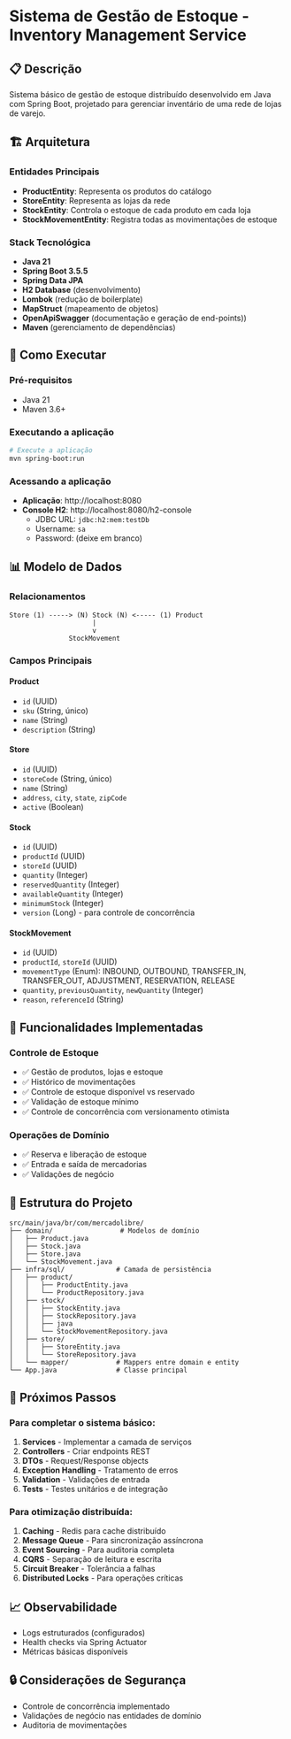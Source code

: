 # Sistema de Gestão de Estoque - Inventory Management Service

## 📋 Descrição

Sistema básico de gestão de estoque distribuído desenvolvido em Java com Spring Boot, projetado para gerenciar inventário de uma rede de lojas de varejo.

## 🏗️ Arquitetura

### Entidades Principais

- **ProductEntity**: Representa os produtos do catálogo
- **StoreEntity**: Representa as lojas da rede
- **StockEntity**: Controla o estoque de cada produto em cada loja
- **StockMovementEntity**: Registra todas as movimentações de estoque

### Stack Tecnológica

- **Java 21**
- **Spring Boot 3.5.5**
- **Spring Data JPA**
- **H2 Database** (desenvolvimento)
- **Lombok** (redução de boilerplate)
- **MapStruct** (mapeamento de objetos)
- **OpenApiSwagger** (documentação e geração de end-points))
- **Maven** (gerenciamento de dependências)

## 🚀 Como Executar

### Pré-requisitos
- Java 21
- Maven 3.6+

### Executando a aplicação

```bash
# Execute a aplicação
mvn spring-boot:run
```

### Acessando a aplicação

- **Aplicação**: http://localhost:8080
- **Console H2**: http://localhost:8080/h2-console
  - JDBC URL: `jdbc:h2:mem:testDb`
  - Username: `sa`
  - Password: (deixe em branco)

## 📊 Modelo de Dados

### Relacionamentos

```
Store (1) -----> (N) Stock (N) <----- (1) Product
                     |
                     v
               StockMovement
```

### Campos Principais

#### Product
- `id` (UUID)
- `sku` (String, único)
- `name` (String)
- `description` (String)

#### Store
- `id` (UUID)
- `storeCode` (String, único)
- `name` (String)
- `address`, `city`, `state`, `zipCode`
- `active` (Boolean)

#### Stock
- `id` (UUID)
- `productId` (UUID)
- `storeId` (UUID)
- `quantity` (Integer)
- `reservedQuantity` (Integer)
- `availableQuantity` (Integer)
- `minimumStock` (Integer)
- `version` (Long) - para controle de concorrência

#### StockMovement
- `id` (UUID)
- `productId`, `storeId` (UUID)
- `movementType` (Enum): INBOUND, OUTBOUND, TRANSFER_IN, TRANSFER_OUT, ADJUSTMENT, RESERVATION, RELEASE
- `quantity`, `previousQuantity`, `newQuantity` (Integer)
- `reason`, `referenceId` (String)

## 🔧 Funcionalidades Implementadas

### Controle de Estoque
- ✅ Gestão de produtos, lojas e estoque
- ✅ Histórico de movimentações
- ✅ Controle de estoque disponível vs reservado
- ✅ Validação de estoque mínimo
- ✅ Controle de concorrência com versionamento otimista

### Operações de Domínio
- ✅ Reserva e liberação de estoque
- ✅ Entrada e saída de mercadorias
- ✅ Validações de negócio

## 📁 Estrutura do Projeto

```
src/main/java/br/com/mercadolibre/
├── domain/                 # Modelos de domínio
│   ├── Product.java
│   ├── Stock.java
│   ├── Store.java
│   └── StockMovement.java
├── infra/sql/             # Camada de persistência
│   ├── product/
│   │   ├── ProductEntity.java
│   │   └── ProductRepository.java
│   ├── stock/
│   │   ├── StockEntity.java
│   │   ├── StockRepository.java
│   │   ├── java
│   │   └── StockMovementRepository.java
│   ├── store/
│   │   ├── StoreEntity.java
│   │   └── StoreRepository.java
│   └── mapper/            # Mappers entre domain e entity
└── App.java               # Classe principal
```

## 🎯 Próximos Passos

### Para completar o sistema básico:
1. **Services** - Implementar a camada de serviços
2. **Controllers** - Criar endpoints REST
3. **DTOs** - Request/Response objects
4. **Exception Handling** - Tratamento de erros
5. **Validation** - Validações de entrada
6. **Tests** - Testes unitários e de integração

### Para otimização distribuída:
1. **Caching** - Redis para cache distribuído
2. **Message Queue** - Para sincronização assíncrona
3. **Event Sourcing** - Para auditoria completa
4. **CQRS** - Separação de leitura e escrita
5. **Circuit Breaker** - Tolerância a falhas
6. **Distributed Locks** - Para operações críticas

## 📈 Observabilidade

- Logs estruturados (configurados)
- Health checks via Spring Actuator
- Métricas básicas disponíveis

## 🔒 Considerações de Segurança

- Controle de concorrência implementado
- Validações de negócio nas entidades de domínio
- Auditoria de movimentações
